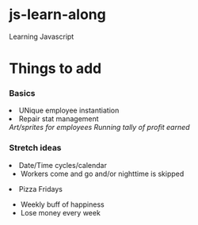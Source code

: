 # js-learn-along
Learning Javascript

# Things to add
### Basics
<li>UNique employee instantiation</li>
<li>Repair stat management</li>
<i>Art/sprites for employees</i>
<i>Running tally of profit earned</i>

### Stretch ideas
<li>Date/Time cycles/calendar
  <ul>
    <li>Workers come and go and/or nighttime is skipped</li>
  </ul>
<li>Pizza Fridays</li>
<ul>
  <li>Weekly buff of happiness</li>
  <li>Lose money every week</li>
</ul>
